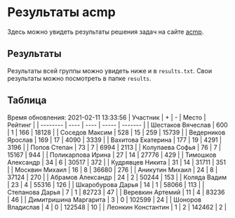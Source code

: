 # Результаты acmp
Здесь можно увидеть результаты решения задач на сайте [acmp](https://acmp.ru). 

## Результаты
Результаты всей группы можно увидеть ниже и в `results.txt`.
Свои результаты можно посмотреть в папке `results`.

## Таблица
Время обновления: 2021-02-11 13:33:56
| Участник | +    | -    | Место | Рейтинг |
| -------- | ---- | ---- | ----- | ------- |
| Шестаков Вячеслав | 600 | 1 | 166 | 18128 |
| Соседов Максим | 528 | 15 | 259 | 15739 |
| Ведерников Ярослав | 169 | 17 | 4090 | 3339 |
| Вахитова Екатерина | 177 | 19 | 4291 | 3196 |
| Попов Степан | 73 | 7 | 6994 | 2113 |
| Колупаева Софья | 76 | 7 | 15167 | 944 |
| Поликарпова Ирина | 27 | 14 | 27776 | 429 |
| Тимошков Александр | 34 | 6 | 30517 | 372 |
| Кудрявцев Никита | 31 | 14 | 31711 | 351 |
| Москвин Михаил | 16 | 8 | 36680 | 276 |
| Аникутин Михаил | 24 | 8 | 37124 | 270 |
| Абрамов Александр | 24 | 2 | 50244 | 153 |
| Коляда Вадим | 23 | 4 | 55316 | 126 |
| Шкаробурова Дарья | 14 | 1 | 58066 | 113 |
| Степанова Дарья | 7 | 1 | 82723 | 47 |
| Веревкин Артемий | 11 | 4 | 83236 | 46 |
| Димитришина Маргарита | 3 | 0 | 102599 | 24 |
| Шоноров Владислав | 4 | 0 | 122548 | 10 |
| Леонкин Константин | 1 | 2 | 142462 | 2 |
